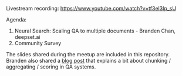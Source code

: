 Livestream recording: https://www.youtube.com/watch?v=tf3eI3lp_sU

Agenda:
1. Neural Search: Scaling QA to multiple documents - Branden Chan, deepset.ai
2. Community Survey

The slides shared during the meetup are included in this repository. Branden also shared a [blog post](https://medium.com/deepset-ai/modern-question-answering-systems-explained-4d0913744097) that explains a bit about chunking / aggregating / scoring in QA systems.
